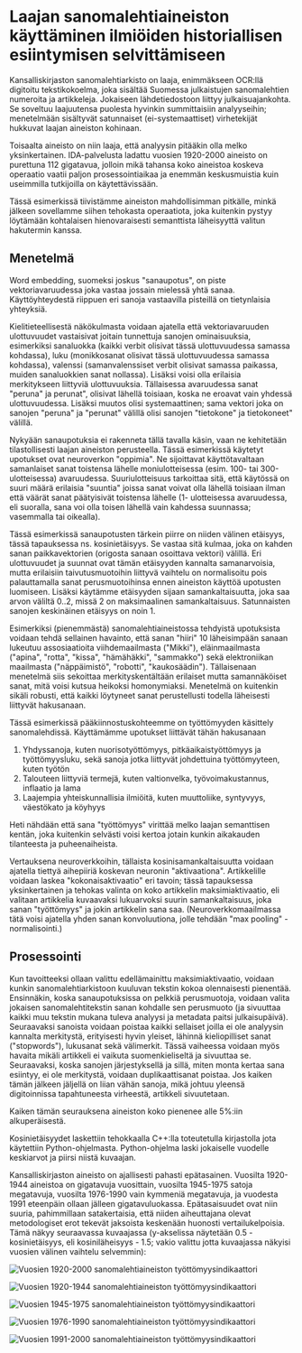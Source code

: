 # Laajan sanomalehtiaineiston käyttäminen ilmiöiden historiallisen esiintymisen selvittämiseen

Kansalliskirjaston sanomalehtiarkisto on laaja, enimmäkseen OCR:llä digitoitu tekstikokoelma, joka sisältää Suomessa julkaistujen sanomalehtien numeroita ja artikkeleja. Jokaiseen lähdetiedostoon liittyy julkaisuajankohta. Se soveltuu laajuutensa puolesta hyvinkin summittaisiin analyyseihin; menetelmään sisältyvät satunnaiset (ei-systemaattiset) virhetekijät hukkuvat laajan aineiston kohinaan.

Toisaalta aineisto on niin laaja, että analyysin pitääkin olla melko yksinkertainen. IDA-palvelusta ladattu vuosien 1920-2000 aineisto on purettuna 112 gigatavua, jolloin mikä tahansa koko aineistoa koskeva operaatio vaatii paljon prosessointiaikaa ja enemmän keskusmuistia kuin useimmilla tutkijoilla on käytettävissään.

Tässä esimerkissä tiivistämme aineiston mahdollisimman pitkälle, minkä jälkeen sovellamme siihen tehokasta operaatiota, joka kuitenkin pystyy löytämään kohtalaisen hienovaraisesti semanttista läheisyyttä valitun hakutermin kanssa.

## Menetelmä

Word embedding, suomeksi joskus "sanaupotus", on piste vektoriavaruudessa joka vastaa jossain mielessä yhtä sanaa. Käyttöyhteydestä riippuen eri sanoja vastaavilla pisteillä on tietynlaisia yhteyksiä.

Kielitieteellisestä näkökulmasta voidaan ajatella että vektoriavaruuden ulottuvuudet vastaisivat joitain tunnettuja sanojen ominaisuuksia, esimerkiksi sanaluokka (kaikki verbit olisivat tässä ulottuvuudessa samassa kohdassa), luku (monikkosanat olisivat tässä ulottuvuudessa samassa kohdassa), valenssi (samanvalenssiset verbit olisivat samassa paikassa, muiden sanaluokkien sanat nollassa). Lisäksi voisi olla erilaisia merkitykseen liittyviä ulottuvuuksia. Tällaisessa avaruudessa sanat "peruna" ja perunat", olisivat lähellä toisiaan, koska ne eroavat vain yhdessä ulottuvuudessa. Lisäksi muutos olisi systemaattinen; sama vektori joka on sanojen "peruna" ja "perunat" välillä olisi sanojen "tietokone" ja tietokoneet" välillä.

Nykyään sanaupotuksia ei rakenneta tällä tavalla käsin, vaan ne kehitetään tilastollisesti laajan aineiston perusteella. Tässä esimerkissä käytetyt upotukset ovat neuroverkon "oppimia". Ne sijoittavat käyttötavaltaan samanlaiset sanat toistensa lähelle moniulotteisessa (esim. 100- tai 300-ulotteisessa) avaruudessa. Suuriulotteisuus tarkoittaa sitä, että käytössä on suuri määrä erilaisia "suuntia" joissa sanat voivat olla lähellä toisiaan ilman että väärät sanat päätyisivät toistensa lähelle (1- ulotteisessa avaruudessa, eli suoralla, sana voi olla toisen lähellä vain kahdessa suunnassa; vasemmalla tai oikealla).

Tässä esimerkissä sanaupotusten tärkein piirre on niiden välinen etäisyys, tässä tapauksessa ns. kosinietäisyys. Se vastaa sitä kulmaa, joka on kahden sanan paikkavektorien (origosta sanaan osoittava vektori) välillä. Eri ulottuvuudet ja suunnat ovat tämän etäisyyden kannalta samanarvoisia, mutta erilaisiin taivutusmuotoihin liittyvä vaihtelu on normalisoitu pois palauttamalla sanat perusmuotoihinsa ennen aineiston käyttöä upotusten luomiseen. Lisäksi käytämme etäisyyden sijaan samankaltaisuutta, joka saa arvon väliltä 0..2, missä 2 on maksimaalinen samankaltaisuus. Satunnaisten sanojen keskinäinen etäisyys on noin 1.

Esimerkiksi (pienemmästä) sanomalehtiaineistossa tehdyistä upotuksista voidaan tehdä sellainen havainto, että sanan "hiiri" 10 läheisimpään sanaan lukeutuu assosiaatioita viihdemaailmasta ("Mikki"), eläinmaailmasta ("apina", "rotta", "kissa", "hämähäkki", "sammakko") sekä elektroniikan maailmasta ("näppäimistö", "robotti", "kaukosäädin"). Tällaisenaan menetelmä siis sekoittaa merkityskentältään erilaiset mutta samannäköiset sanat, mitä voisi kutsua heikoksi homonymiaksi. Menetelmä on kuitenkin sikäli robusti, että kaikki löytyneet sanat perustellusti todella läheisesti liittyvät hakusanaan.

Tässä esimerkissä pääkiinnostuskohteemme on työttömyyden käsittely sanomalehdissä. Käyttämämme upotukset liittävät tähän hakusanaan

1. Yhdyssanoja, kuten nuorisotyöttömyys, pitkäaikaistyöttömyys ja työttömyysluku, sekä sanoja jotka liittyvät johdettuina työttömyyteen, kuten työtön
2. Talouteen liittyviä termejä, kuten valtionvelka, työvoimakustannus, inflaatio ja lama
3. Laajempia yhteiskunnallisia ilmiöitä, kuten muuttoliike, syntyvyys, väestökato ja köyhyys

Heti nähdään että sana "työttömyys" virittää melko laajan semanttisen kentän, joka kuitenkin selvästi voisi kertoa jotain kunkin aikakauden tilanteesta ja puheenaiheista.

Vertauksena neuroverkkoihin, tällaista kosinisamankaltaisuutta voidaan ajatella tiettyä aihepiiriä koskevan neuronin "aktivaationa". Artikkelille voidaan laskea "kokonaisaktivaatio" eri tavoin; tässä tapauksessa yksinkertainen ja tehokas valinta on koko artikkelin maksimiaktivaatio, eli valitaan artikkelia kuvaavaksi lukuarvoksi suurin samankaltaisuus, joka sanan "työttömyys" ja jokin artikkelin sana saa. (Neuroverkkomaailmassa tätä voisi ajatella yhden sanan konvoluutiona, jolle tehdään "max pooling" -normalisointi.)

## Prosessointi

Kun tavoitteeksi ollaan valittu edellämainittu maksimiaktivaatio, voidaan kunkin sanomalehtiarkistoon kuuluvan tekstin kokoa olennaisesti pienentää. Ensinnäkin, koska sanaupotuksissa on pelkkiä perusmuotoja, voidaan valita jokaisen sanomalehtitekstin sanan kohdalle sen perusmuoto (ja sivuuttaa kaikki muu tekstin mukana tuleva analyysi ja metadata paitsi julkaisupäivä). Seuraavaksi sanoista voidaan poistaa kaikki sellaiset joilla ei ole analyysin kannalta merkitystä, erityisesti hyvin yleiset, lähinnä kieliopilliset sanat ("stopwords"), lukusanat sekä välimerkit. Tässä vaiheessa voidaan myös havaita mikäli artikkeli ei vaikuta suomenkieliseltä ja sivuuttaa se. Seuraavaksi, koska sanojen järjestyksellä ja sillä, miten monta kertaa sana esiintyy, ei ole merkitystä, voidaan duplikaattisanat poistaa. Jos kaiken tämän jälkeen jäljellä on liian vähän sanoja, mikä johtuu yleensä digitoinnissa tapahtuneesta virheestä, artikkeli sivuutetaan.

Kaiken tämän seurauksena aineiston koko pienenee alle 5%:iin alkuperäisestä.

Kosinietäisyydet laskettiin tehokkaalla C++:lla toteutetulla kirjastolla jota käytettiin Python-ohjelmasta. Python-ohjelma laski jokaiselle vuodelle keskiarvot ja piirsi niistä kuvaajan.

Kansalliskirjaston aineisto on ajallisesti pahasti epätasainen. Vuosilta 1920-1944 aineistoa on gigatavuja vuosittain, vuosilta 1945-1975 satoja megatavuja, vuosilta 1976-1990 vain kymmeniä megatavuja, ja vuodesta 1991 eteenpäin ollaan jälleen gigatavuluokassa. Epätasaisuudet ovat niin suuria, pahimmillaan satakertaisia, että niiden aiheuttajana olevat metodologiset erot tekevät jaksoista keskenään huonosti vertailukelpoisia. Tämä näkyy seuraavassa kuvaajassa (y-akselissa näytetään 0.5 - kosinietäisyys, eli kosiniläheisyys - 1.5; vakio valittu jotta kuvaajassa näkyisi vuosien välinen vaihtelu selvemmin):

![Vuosien 1920-2000 sanomalehtiaineiston työttömyysindikaattori](https://github.com/Traubert/articles/tyottomyys/all_data.png "Koko aineisto")

![Vuosien 1920-1944 sanomalehtiaineiston työttömyysindikaattori](https://github.com/Traubert/articles/tyottomyys/1920_1944.png "1920-1944")

![Vuosien 1945-1975 sanomalehtiaineiston työttömyysindikaattori](https://github.com/Traubert/articles/tyottomyys/1945_1975.png "1945-1975")

![Vuosien 1976-1990 sanomalehtiaineiston työttömyysindikaattori](https://github.com/Traubert/articles/tyottomyys/1976_1990.png "1976-1990")

![Vuosien 1991-2000 sanomalehtiaineiston työttömyysindikaattori](https://github.com/Traubert/articles/tyottomyys/1991_2000.png "1991-2000")

